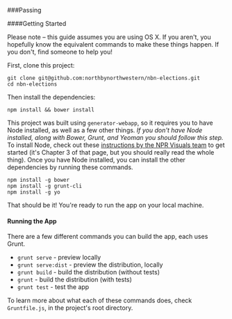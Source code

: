 ###Passing

####Getting Started

Please note – this guide assumes you are using OS X. If you aren't, you hopefully know the equivalent commands to make these things happen. If you don't, find someone to help you!

First, clone this project:

```shell
git clone git@github.com:northbynorthwestern/nbn-elections.git
cd nbn-elections
```

Then install the dependencies:

```shell
npm install && bower install
```

This project was built using `generator-webapp`, so it requires you to have Node installed, as well as a few other things. *If you don't have Node installed, along with Bower, Grunt, and Yeoman you should follow this step.* To install Node, check out these [instructions by the NPR Visuals team](http://blog.apps.npr.org/2013/06/06/how-to-setup-a-developers-environment.html) to get started (it's Chapter 3 of that page, but you should really read the whole thing). Once you have Node installed, you can install the other dependencies by running these commands.

```shell
npm install -g bower
npm install -g grunt-cli
npm install -g yo
```

That should be it! You're ready to run the app on your local machine.

#### Running the App

There are a few different commands you can build the app, each uses Grunt.

* `grunt serve` - preview locally
* `grunt serve:dist` - preview the distribution, locally
* `grunt build` - build the distribution (without tests)
* `grunt` - build the distribution (with tests)
* `grunt test` - test the app

To learn more about what each of these commands does, check `Gruntfile.js`, in the project's root directory.



